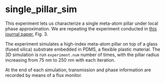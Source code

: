 # single_pillar_sim

This experiment lets us characterize a single meta-atom pillar under local phase approximation. We are repeating the experiment conducted in [this journal paper](![raeker](/References/RAEKER_2021.pdf)), Fig. 3.

The experiment simulates a high-index meta-atom pillar on top of a glass (fused silica) substrate embedded in PDMS, a flexible plastic material. The 3D simulation is run `experiment.num` number of times, with the pillar radius increasing from 75 nm to 250 nm with each iteration.

At the end of each simulation, transmission and phase information are recorded by means of a flux monitor.
